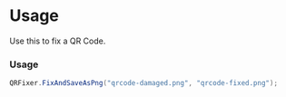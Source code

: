 # Usage
Use this to fix a QR Code.

### Usage
``` csharp
QRFixer.FixAndSaveAsPng("qrcode-damaged.png", "qrcode-fixed.png");
```